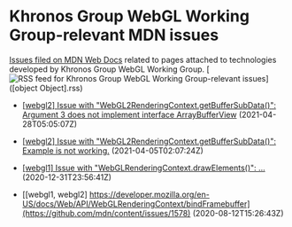 # Khronos Group WebGL Working Group-relevant MDN issues

[Issues filed on MDN Web Docs](https://github.com/mdn/content/issues) related to pages attached to technologies developed by Khronos Group WebGL Working Group. [![RSS feed for Khronos Group WebGL Working Group-relevant issues](https://www.w3.org/QA/2007/04/feed_icon)]([object Object].rss)

* [[webgl2] Issue with "WebGL2RenderingContext.getBufferSubData()": Argument 3 does not implement interface ArrayBufferView](https://github.com/mdn/content/issues/4539) (2021-04-28T05:05:07Z)
  
* [[webgl2] Issue with "WebGL2RenderingContext.getBufferSubData()": Example is not working.](https://github.com/mdn/content/issues/3829) (2021-04-05T02:07:24Z)
  
* [[webgl1] Issue with "WebGLRenderingContext.drawElements()": …](https://github.com/mdn/content/issues/813) (2020-12-31T23:56:41Z)
  
* [[webgl1, webgl2] https://developer.mozilla.org/en-US/docs/Web/API/WebGLRenderingContext/bindFramebuffer](https://github.com/mdn/content/issues/1578) (2020-08-12T15:26:43Z)
  
